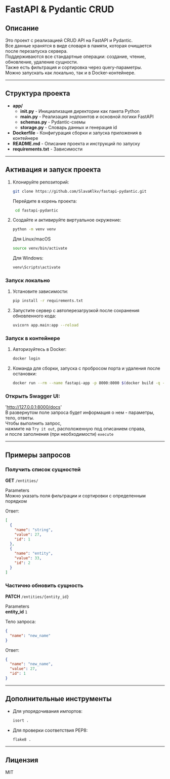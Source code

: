 # FastAPI & Pydantic CRUD

## Описание

Это проект с реализацией CRUD API на FastAPI и Pydantic.  
Все данные хранятся в виде словаря в памяти, которая очищается после перезапуска сервера.  
Поддерживаются все стандартные операции: создание, чтение, обновление, удаление сущности.  
Также есть фильтрация и сортировка через query-параметры.  
Можно запускать как локально, так и в Docker-контейнере.

---

## Структура проекта

- **app/**
  - **__init__.py**     - Инициализация директории как пакета Python
  - **main.py**         - Реализация эндпоинтов и основной логики FastAPI
  - **schemas.py**      - Pydantic-схемы
  - **storage.py**      - Словарь данных и генерация id
- **Dockerfile**        - Конфигурация сборки и запуска приложения в контейнере
- **README.md**         - Описание проекта и инструкций по запуску
- **requirements.txt**  - Зависимости

---

## Активация и запуск проекта

1. Клонируйте репозиторий:
    ```bash
    git clone https://github.com/SlavaKlkv/fastapi-pydantic.git
    ```
   Перейдите в корень проекта:
   ```bash
    cd fastapi-pydantic
   ```

2. Создайте и активируйте виртуальное окружение:
    ```bash
    python -m venv venv
    ```
    Для Linux/macOS
    ```bash
    source venv/bin/activate
    ```
    Для Windows:
    ```bash
    venv\Scripts\activate
    ```
### Запуск локально

1. Установите зависимости:
    ```bash
    pip install -r requirements.txt
    ```
   
2. Запустите сервер с автоперезагрузкой после сохранения обновленного кода:
    ```bash
    uvicorn app.main:app --reload
    ```

### Запуск в контейнере
1. Авторизуйтесь в Docker:
    ```bash
    docker login
    ```
2. Команда для сборки, запуска с пробросом порта и удаления после остановки:
    ```bash
    docker run --rm --name fastapi-app -p 8000:8000 $(docker build -q -t fastapi-pydantic .)
    ```

### Открыть Swagger UI:
   'http://127.0.0.1:8000/docs'  
   В развернутом поле запроса будет информация о нем - параметры, тело, ответы.  
   Чтобы выполнить запрос,  
   нажмите на `Try it out`, расположенную под описанием справа,  
   и после заполнения (при необходимости) `execute`

---

## Примеры запросов

### Получить список сущностей

**GET** `/entities/`

Parameters  
Можно указать поля фильтрации и сортировки с определенным порядком

Ответ:
```json
[
  {
    "name": "string",
    "value": 27,
    "id": 1
  },
  {
    "name": "entity",
    "value": 33,
    "id": 2
  }
]
```

### Частично обновить сущность

**PATCH** `/entities/{entity_id}`  

Parameters  
**entity_id** `1`  

Тело запроса:
```json
{
  "name": "new_name"
}
```

Ответ:
```json
{
  "name": "new_name",
  "value": 27,
  "id": 1
}
```

---

## Дополнительные инструменты

- Для упорядочивания импортов:
    ```bash
    isort .
    ```

- Для проверки соответствия PEP8:
    ```bash
    flake8 .
    ```
  
---

## Лицензия

MIT

